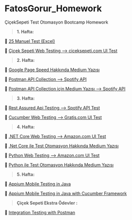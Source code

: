 # FatosGorur_Homework
ÇiçekSepeti Test Otomasyon Bootcamp Homework


> **1. Hafta:**

🔹 [25 Manuel Test (Excel)](https://docs.google.com/spreadsheets/d/1gbAW1UR_dH0t81eYDcxZSGOtTqSOENUzhO0Tn6M8C8A/edit?usp=sharing)

🔹 [Çiçek Sepeti Web Testing --> ciceksepeti.com UI Test](https://github.com/ciceksepetibootcamp/FatosGorur_Homework/tree/main/Week1/HW-2)


> **2. Hafta:**

🔹 [Google Page Speed Hakkında Medium Yazısı](https://fatosgorur.medium.com/pagespeed-insights-nedir-nas%C4%B1l-kullan%C4%B1l%C4%B1r-cc3e5962413)

🔹 [Postman API Collection --> Spotify API](https://github.com/ciceksepetibootcamp/FatosGorur_Homework/tree/main/Week2/HW-2)

🔹 [Postman API Collection için Medium Yazısı --> Spotify API](https://fatosgorur.medium.com/postmande-spotify-api-ile-%C3%A7al%C4%B1%C5%9Fma-f7e8adf75cd5)


> **3. Hafta:**

🔹 [Rest Assured Api Testing --> Spotify API Test](https://github.com/ciceksepetibootcamp/FatosGorur_Homework/tree/main/Week3/HW-1)

🔹 [Cucumber Web Testing --> Gratis.com UI Test](https://github.com/ciceksepetibootcamp/FatosGorur_Homework/tree/main/Week3/HW-2)


> **4. Hafta:**

🔹 [.NET Core Web Testing --> Amazon.com UI Test](https://github.com/ciceksepetibootcamp/FatosGorur_Homework/tree/main/Week4/netcore-automation-test)

🔹 [.Net Core ile Test Otomasyon Hakkında Medium Yazısı](https://fatosgorur.medium.com/net-core-ile-test-otomasyon-df1558dfd965)

🔹 [Python Web Testing --> Amazon.com UI Test](https://github.com/ciceksepetibootcamp/FatosGorur_Homework/tree/main/Week4/python-automation-test)

🔹 [Python ile Test Otomasyon Hakkında Medium Yazısı](https://fatosgorur.medium.com/python-ile-otomasyon-testi-821ea8a533e3)

> **5. Hafta:**
> 
🔹 [Appium Mobile Testing in Java](https://github.com/ciceksepetibootcamp/FatosGorur_Homework/tree/main/Week5/appium-mobile-test)

🔹 [Appium Mobile Testing in Java with Cucumber Framework](https://github.com/ciceksepetibootcamp/FatosGorur_Homework/tree/main/Week5/appium-cucumber-project)

> **Çiçek Sepeti Ekstra Ödevler :**

🔹 [Integration Testing with Postman](https://github.com/ciceksepetibootcamp/FatosGorur_Homework/tree/main/integration-testing-with-postman)



